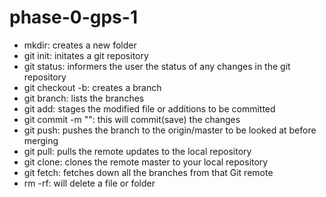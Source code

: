 # phase-0-gps-1
* mkdir: creates a new folder 
* git init: initates a git repository 
* git status: informers the user the status of any changes in the git repository 
* git checkout -b: creates a branch 
* git branch: lists the branches 
* git add: stages the modified file or additions to be committed
* git commit -m "": this will commit(save) the changes 
* git push: pushes the branch to the origin/master to be looked at before merging
* git pull: pulls the remote updates to the local repository 
* git clone: clones the remote master to your local repository 
* git fetch: fetches down all the branches from that Git remote 
* rm -rf: will delete a file or folder 
